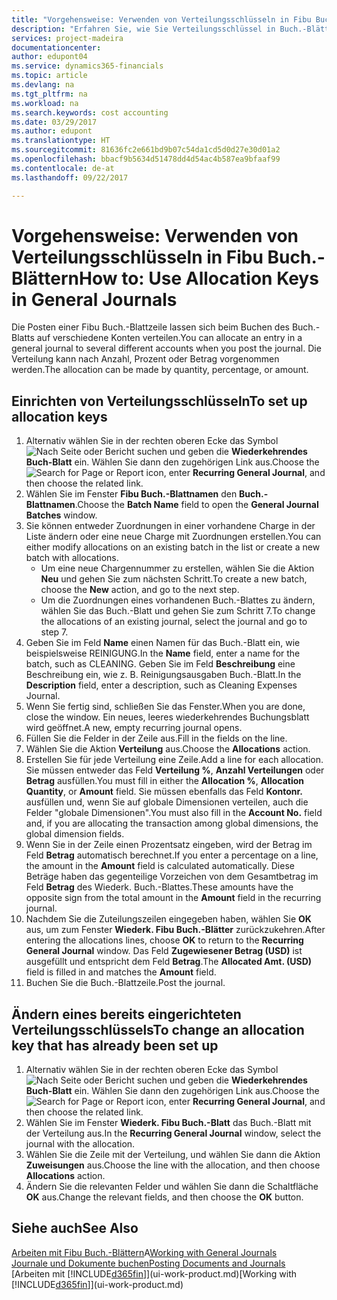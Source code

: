 ```yaml
---
title: "Vorgehensweise: Verwenden von Verteilungsschlüsseln in Fibu Buch.-Blättern | Microsoft Docs"
description: "Erfahren Sie, wie Sie Verteilungsschlüssel in Buch.-Blättern verwenden können."
services: project-madeira
documentationcenter: 
author: edupont04
ms.service: dynamics365-financials
ms.topic: article
ms.devlang: na
ms.tgt_pltfrm: na
ms.workload: na
ms.search.keywords: cost accounting
ms.date: 03/29/2017
ms.author: edupont
ms.translationtype: HT
ms.sourcegitcommit: 81636fc2e661bd9b07c54da1cd5d0d27e30d01a2
ms.openlocfilehash: bbacf9b5634d51478dd4d54ac4b587ea9bfaaf99
ms.contentlocale: de-at
ms.lasthandoff: 09/22/2017

---
```

# <a name="how-to-use-allocation-keys-in-general-journals"></a><span data-ttu-id="430f4-103">Vorgehensweise: Verwenden von Verteilungsschlüsseln in Fibu Buch.-Blättern</span><span class="sxs-lookup"><span data-stu-id="430f4-103">How to: Use Allocation Keys in General Journals</span></span>
<span data-ttu-id="430f4-104">Die Posten einer Fibu Buch.-Blattzeile lassen sich beim Buchen des Buch.-Blatts auf verschiedene Konten verteilen.</span><span class="sxs-lookup"><span data-stu-id="430f4-104">You can allocate an entry in a general journal to several different accounts when you post the journal.</span></span> <span data-ttu-id="430f4-105">Die Verteilung kann nach Anzahl, Prozent oder Betrag vorgenommen werden.</span><span class="sxs-lookup"><span data-stu-id="430f4-105">The allocation can be made by quantity, percentage, or amount.</span></span>

## <a name="to-set-up-allocation-keys"></a><span data-ttu-id="430f4-106">Einrichten von Verteilungsschlüsseln</span><span class="sxs-lookup"><span data-stu-id="430f4-106">To set up allocation keys</span></span>
1. <span data-ttu-id="430f4-107">Alternativ wählen Sie in der rechten oberen Ecke das Symbol ![Nach Seite oder Bericht suchen](media/ui-search/search_small.png "Nach Seite oder Bericht suchen") und geben die **Wiederkehrendes Buch-Blatt** ein. Wählen Sie dann den zugehörigen Link aus.</span><span class="sxs-lookup"><span data-stu-id="430f4-107">Choose the ![Search for Page or Report](media/ui-search/search_small.png "Search for Page or Report icon") icon, enter **Recurring General Journal**, and then choose the related link.</span></span>
2. <span data-ttu-id="430f4-108">Wählen Sie im Fenster **Fibu Buch.-Blattnamen** den **Buch.-Blattnamen**.</span><span class="sxs-lookup"><span data-stu-id="430f4-108">Choose the **Batch Name** field to open the **General Journal Batches** window.</span></span>
3. <span data-ttu-id="430f4-109">Sie können entweder Zuordnungen in einer vorhandene Charge in der Liste ändern oder eine neue Charge mit Zuordnungen erstellen.</span><span class="sxs-lookup"><span data-stu-id="430f4-109">You can either modify allocations on an existing batch in the list or create a new batch with allocations.</span></span>
   * <span data-ttu-id="430f4-110">Um eine neue Chargennummer zu erstellen, wählen Sie die Aktion **Neu** und gehen Sie zum nächsten Schritt.</span><span class="sxs-lookup"><span data-stu-id="430f4-110">To create a new batch, choose the **New** action, and go to the next step.</span></span>
   * <span data-ttu-id="430f4-111">Um die Zuordnungen eines vorhandenen Buch.-Blattes zu ändern, wählen Sie das Buch.-Blatt und gehen Sie zum Schritt 7.</span><span class="sxs-lookup"><span data-stu-id="430f4-111">To change the allocations of an existing journal, select the journal and go to step 7.</span></span>    
4. <span data-ttu-id="430f4-112">Geben Sie im Feld **Name** einen Namen für das Buch.-Blatt ein, wie beispielsweise REINIGUNG.</span><span class="sxs-lookup"><span data-stu-id="430f4-112">In the **Name** field, enter a name for the batch, such as CLEANING.</span></span> <span data-ttu-id="430f4-113">Geben Sie im Feld **Beschreibung** eine Beschreibung ein, wie z. B. Reinigungsausgaben Buch.-Blatt.</span><span class="sxs-lookup"><span data-stu-id="430f4-113">In the **Description** field, enter a description, such as Cleaning Expenses Journal.</span></span>
5. <span data-ttu-id="430f4-114">Wenn Sie fertig sind, schließen Sie das Fenster.</span><span class="sxs-lookup"><span data-stu-id="430f4-114">When you are done, close the window.</span></span> <span data-ttu-id="430f4-115">Ein neues, leeres wiederkehrendes Buchungsblatt wird geöffnet.</span><span class="sxs-lookup"><span data-stu-id="430f4-115">A new, empty recurring journal opens.</span></span>
6. <span data-ttu-id="430f4-116">Füllen Sie die Felder in der Zeile aus.</span><span class="sxs-lookup"><span data-stu-id="430f4-116">Fill in the fields on the line.</span></span>
7. <span data-ttu-id="430f4-117">Wählen Sie die Aktion **Verteilung** aus.</span><span class="sxs-lookup"><span data-stu-id="430f4-117">Choose the **Allocations** action.</span></span>
8. <span data-ttu-id="430f4-118">Erstellen Sie für jede Verteilung eine Zeile.</span><span class="sxs-lookup"><span data-stu-id="430f4-118">Add a line for each allocation.</span></span> <span data-ttu-id="430f4-119">Sie müssen entweder das Feld **Verteilung %**, **Anzahl Verteilungen** oder **Betrag** ausfüllen.</span><span class="sxs-lookup"><span data-stu-id="430f4-119">You must fill in either the **Allocation %**, **Allocation Quantity**, or **Amount** field.</span></span> <span data-ttu-id="430f4-120">Sie müssen ebenfalls das Feld **Kontonr.** ausfüllen und, wenn Sie auf globale Dimensionen verteilen, auch die Felder "globale Dimensionen".</span><span class="sxs-lookup"><span data-stu-id="430f4-120">You must also fill in the **Account No.** field and, if you are allocating the transaction among global dimensions, the global dimension fields.</span></span>
9. <span data-ttu-id="430f4-121">Wenn Sie in der Zeile einen Prozentsatz eingeben, wird der Betrag im Feld **Betrag** automatisch berechnet.</span><span class="sxs-lookup"><span data-stu-id="430f4-121">If you enter a percentage on a line, the amount in the **Amount** field is calculated automatically.</span></span> <span data-ttu-id="430f4-122">Diese Beträge haben das gegenteilige Vorzeichen von dem Gesamtbetrag im Feld **Betrag** des Wiederk. Buch.-Blattes.</span><span class="sxs-lookup"><span data-stu-id="430f4-122">These amounts have the opposite sign from the total amount in the **Amount** field in the recurring journal.</span></span>
10. <span data-ttu-id="430f4-123">Nachdem Sie die Zuteilungszeilen eingegeben haben, wählen Sie **OK** aus, um zum Fenster **Wiederk. Fibu Buch.-Blätter** zurückzukehren.</span><span class="sxs-lookup"><span data-stu-id="430f4-123">After entering the allocations lines, choose **OK** to return to the **Recurring General Journal** window.</span></span> <span data-ttu-id="430f4-124">Das Feld **Zugewiesener Betrag (USD)** ist ausgefüllt und entspricht dem Feld **Betrag**.</span><span class="sxs-lookup"><span data-stu-id="430f4-124">The **Allocated Amt. (USD)** field is filled in and matches the **Amount** field.</span></span>
11. <span data-ttu-id="430f4-125">Buchen Sie die Buch.-Blattzeile.</span><span class="sxs-lookup"><span data-stu-id="430f4-125">Post the journal.</span></span>

## <a name="to-change-an-allocation-key-that-has-already-been-set-up"></a><span data-ttu-id="430f4-126">Ändern eines bereits eingerichteten Verteilungsschlüssels</span><span class="sxs-lookup"><span data-stu-id="430f4-126">To change an allocation key that has already been set up</span></span>
1. <span data-ttu-id="430f4-127">Alternativ wählen Sie in der rechten oberen Ecke das Symbol ![Nach Seite oder Bericht suchen](media/ui-search/search_small.png "Nach Seite oder Bericht suchen") und geben die **Wiederkehrendes Buch-Blatt** ein. Wählen Sie dann den zugehörigen Link aus.</span><span class="sxs-lookup"><span data-stu-id="430f4-127">Choose the ![Search for Page or Report](media/ui-search/search_small.png "Search for Page or Report icon") icon, enter **Recurring General Journal**, and then choose the related link.</span></span>
2. <span data-ttu-id="430f4-128">Wählen Sie im Fenster **Wiederk. Fibu Buch.-Blatt** das Buch.-Blatt mit der Verteilung aus.</span><span class="sxs-lookup"><span data-stu-id="430f4-128">In the **Recurring General Journal** window, select the journal with the allocation.</span></span>
3. <span data-ttu-id="430f4-129">Wählen Sie die Zeile mit der Verteilung, und wählen Sie dann die Aktion **Zuweisungen** aus.</span><span class="sxs-lookup"><span data-stu-id="430f4-129">Choose the line with the allocation, and then choose **Allocations** action.</span></span>
4. <span data-ttu-id="430f4-130">Ändern Sie die relevanten Felder und wählen Sie dann die Schaltfläche **OK** aus.</span><span class="sxs-lookup"><span data-stu-id="430f4-130">Change the relevant fields, and then choose the **OK** button.</span></span>

## <a name="see-also"></a><span data-ttu-id="430f4-131">Siehe auch</span><span class="sxs-lookup"><span data-stu-id="430f4-131">See Also</span></span>
<span data-ttu-id="430f4-132">[Arbeiten mit Fibu Buch.-Blättern](ui-work-general-journals.md)A</span><span class="sxs-lookup"><span data-stu-id="430f4-132">[Working with General Journals](ui-work-general-journals.md)</span></span>  
[<span data-ttu-id="430f4-133">Journale und Dokumente buchen</span><span class="sxs-lookup"><span data-stu-id="430f4-133">Posting Documents and Journals</span></span>](ui-post-documents-journals.md)  
<span data-ttu-id="430f4-134">[Arbeiten mit [!INCLUDE[d365fin](includes/d365fin_md.md)]](ui-work-product.md)</span><span class="sxs-lookup"><span data-stu-id="430f4-134">[Working with [!INCLUDE[d365fin](includes/d365fin_md.md)]](ui-work-product.md)</span></span>

